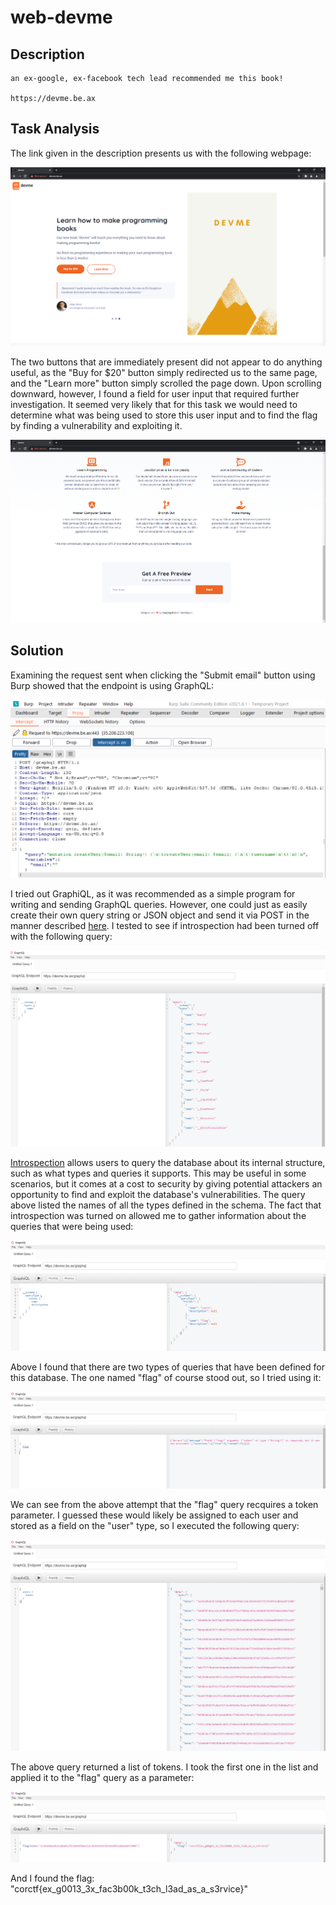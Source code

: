 # web-devme

## Description

```
an ex-google, ex-facebook tech lead recommended me this book!

https://devme.be.ax
```

## Task Analysis
The link given in the description presents us with the following webpage:

![Intro](/corCTF-2021/web-devme/screenshots/siteintro.PNG)

The two buttons that are immediately present did not appear to do anything useful, as the "Buy for $20" button simply redirected us to the same page, and the "Learn more" button simply scrolled the page down. Upon scrolling downward, however, I found a field for user input that required further investigation. It seemed very likely that for this task we would need to determine what was being used to store this user input and to find the flag by finding a vulnerability and exploiting it. 

![User Input](/corCTF-2021/web-devme/screenshots/userinput.PNG)


## Solution
Examining the request sent when clicking the "Submit email" button using Burp showed that the endpoint is using GraphQL:

![Find Graphql](/corCTF-2021/web-devme/screenshots/burpfindgraphql.PNG)
 
I tried out GraphiQL, as it was recommended as a simple program for writing and sending GraphQL queries. However, one could just as easily create their own query string or JSON object and send it via POST in the manner described [here](https://dgraph.io/docs/graphql/api/requests/).
I tested to see if introspection had been turned off with the following query:

![Introspection](/corCTF-2021/web-devme/screenshots/introspection1.PNG)

[Introspection](https://graphql.org/learn/introspection/) allows users to query the database about its internal structure, such as what types and queries it supports. This may be useful in some scenarios, 
but it comes at a cost to security by giving potential attackers an opportunity to find and exploit the database's vulnerabilities. The query above listed the names of all the types defined in the schema.
The fact that introspection was turned on allowed me to gather information about the queries that were being used:

![Query types](/corCTF-2021/web-devme/screenshots/query_query_types.PNG)

Above I found that there are two types of queries that have been defined for this database. The one named "flag" of course stood out, so I tried using it:

![Token_Required](/corCTF-2021/web-devme/screenshots/flag_requires_token.PNG)

We can see from the above attempt that the "flag" query recquires a token parameter. I guessed these would likely be assigned to each user and stored as a field on the "user" type, so I executed the following query:

![Token](/corCTF-2021/web-devme/screenshots/query_token.PNG)

The above query returned a list of tokens. I took the first one in the list and applied it to the "flag" query as a parameter: 

![Flag](/corCTF-2021/web-devme/screenshots/foundflag.PNG)

And I found the flag: "corctf{ex_g0013_3x_fac3b00k_t3ch_l3ad_as_a_s3rvice}"
